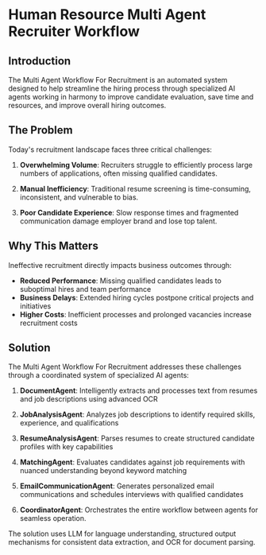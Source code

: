 # Human Resource Multi Agent Recruiter Workflow

## Introduction

The Multi Agent Workflow For Recruitment is an automated system designed to help streamline the hiring process through specialized AI agents working in harmony to improve candidate evaluation, save time and resources, and improve overall hiring outcomes.

## The Problem

Today's recruitment landscape faces three critical challenges:

1. **Overwhelming Volume**: Recruiters struggle to efficiently process large numbers of applications, often missing qualified candidates.

2. **Manual Inefficiency**: Traditional resume screening is time-consuming, inconsistent, and vulnerable to bias.

3. **Poor Candidate Experience**: Slow response times and fragmented communication damage employer brand and lose top talent.

## Why This Matters

Ineffective recruitment directly impacts business outcomes through:

- **Reduced Performance**: Missing qualified candidates leads to suboptimal hires and team performance
- **Business Delays**: Extended hiring cycles postpone critical projects and initiatives
- **Higher Costs**: Inefficient processes and prolonged vacancies increase recruitment costs

## Solution

The Multi Agent Workflow For Recruitment addresses these challenges through a coordinated system of specialized AI agents:

1. **DocumentAgent**: Intelligently extracts and processes text from resumes and job descriptions using advanced OCR
  
2. **JobAnalysisAgent**: Analyzes job descriptions to identify required skills, experience, and qualifications

3. **ResumeAnalysisAgent**: Parses resumes to create structured candidate profiles with key capabilities

4. **MatchingAgent**: Evaluates candidates against job requirements with nuanced understanding beyond keyword matching

5. **EmailCommunicationAgent**: Generates personalized email communications and schedules interviews with qualified candidates

6. **CoordinatorAgent**: Orchestrates the entire workflow between agents for seamless operation.

The solution uses LLM for language understanding, structured output mechanisms for consistent data extraction, and OCR for document parsing.
